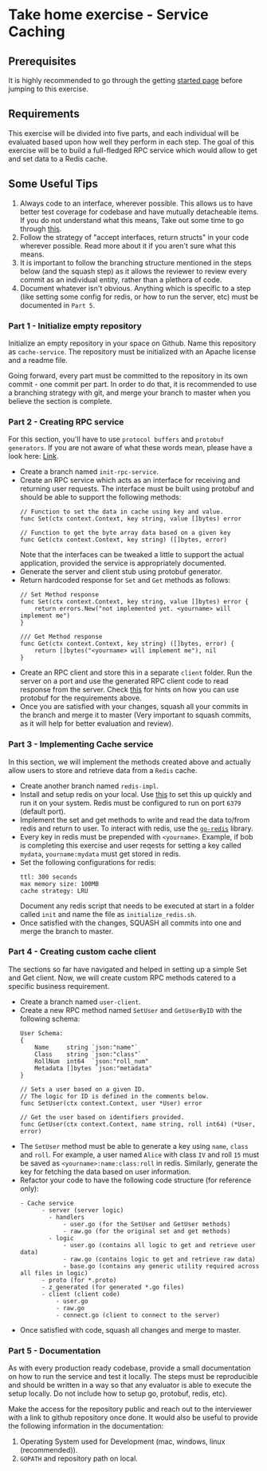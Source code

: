 # Take home exercise - Service Caching

## Prerequisites
It is highly recommended to go through the getting [started page](https://github.com/mage-io/documentation/blob/main/getting-started.md) before jumping to this exercise.

## Requirements
This exercise will be divided into five parts, and each individual will be evaluated based upon how well they perform in each step.
The goal of this exercise will be to build a full-fledged RPC service which would allow to get and set data to a Redis cache.

## Some Useful Tips
1. Always code to an interface, wherever possible. This allows us to have better test coverage for codebase and have mutually detacheable items. If you do not understand what this means, Take out some time to go through [this](https://medium.com/rungo/interfaces-in-go-ab1601159b3a).
2. Follow the strategy of "accept interfaces, return structs" in your code wherever possible. Read more about it if you aren't sure what this means.
3. It is important to follow the branching structure mentioned in the steps below (and the squash step) as it allows the reviewer to review every commit as an individual entity, rather than a plethora of code.
4. Document whatever isn't obvious. Anything which is specific to a step (like setting some config for redis, or how to run the server, etc) must be documented in `Part 5`.


### Part 1 - Initialize empty repository
Initialize an empty repository in your space on Github. Name this repository as `cache-service`. The repository must be initialized with an Apache license and a readme file.

Going forward, every part must be committed to the repository in its own commit - one commit per part. In order to do that, it is recommended to use a branching strategy with git, and merge your branch to master when you believe the section is complete.

### Part 2 - Creating RPC service
For this section, you'll have to use `protocol buffers` and `protobuf generators`. If you are not aware of what these words mean, please have a look here: [Link](https://developers.google.com/protocol-buffers/docs/reference/go-generated).

* Create a branch named `init-rpc-service`.
* Create an RPC service which acts as an interface for receiving and returning user requests. The interface must be built using protobuf and should be able to support the following methods:
    ```
    // Function to set the data in cache using key and value.
    func Set(ctx context.Context, key string, value []bytes) error
    
    // Function to get the byte array data based on a given key
    func Get(ctx context.Context, key string) ([]bytes, error)
    ```
    Note that the interfaces can be tweaked a little to support the actual application, provided the service is appropriately documented.
* Generate the server and client stub using protobuf generator.
* Return hardcoded response for `Set` and `Get` methods as follows:
    ```
    // Set Method response
    func Set(ctx context.Context, key string, value []bytes) error {
        return errors.New("not implemented yet. <yourname> will implement me")
    }
    
    /// Get Method response
    func Get(ctx context.Context, key string) ([]bytes, error) {
        return []bytes("<yourname> will implement me"), nil
    }
    ```
* Create an RPC client and store this in a separate `client` folder. Run the server on a port and use the generated RPC client code to read response from the server.
   Check [this](https://grpc.io/docs/languages/go/basics/) for hints on how you can use protobuf for the requirements above.
* Once you are satisfied with your changes, squash all your commits in the branch and merge it to master (Very important to squash commits, as it will help for better evaluation and review).

### Part 3 - Implementing Cache service
In this section, we will implement the methods created above and actually allow users to store and retrieve data from a `Redis` cache.
* Create another branch named `redis-impl`.
* Install and setup redis on your local. Use [this](https://redis.io/topics/quickstart) to set this up quickly and run it on your system. Redis must be configured to run on port `6379` (default port).
* Implement the set and get methods to write and read the data  to/from redis and return to user. To interact with redis, use the [`go-redis`](https://github.com/go-redis/redis) library.
* Every key in redis must be prepended with `<yourname>`. Example, if bob is completing this exercise and user reqests for setting a key called `mydata`, `yourname:mydata` must get stored in redis.
* Set the following configurations for redis:
    ```
    ttl: 300 seconds
    max memory size: 100MB
    cache strategy: LRU
    ```
    Document any redis script that needs to be executed at start in a folder called `init` and name the file as `initialize_redis.sh`.
* Once satisfied with the changes, SQUASH all commits into one and merge the branch to master.

### Part 4 - Creating custom cache client
The sections so far have navigated and helped in setting up a simple Set and Get client. Now, we will create custom RPC methods catered to a specific business requirement.

* Create a branch named `user-client`.
* Create a new RPC method named `SetUser` and `GetUserByID` with the following schema:
    ```
    User Schema:
    {
        Name     string `json:"name"`
        Class    string `json:"class"`
        RollNum  int64  `json:"roll_num"
        Metadata []bytes `json:"metadata"
    }
    
    // Sets a user based on a given ID.
    // The logic for ID is defined in the comments below.
    func SetUser(ctx context.Context, user *User) error
    
    // Get the user based on identifiers provided.
    func GetUser(ctx context.Context, name string, roll int64) (*User, error)
    ```
* The `SetUser` method must be able to generate a key using `name`, `class` and `roll`. For example, a user named `Alice` with class `IV` and roll `15` must be saved as `<yourname>:name:class:roll` in redis. Similarly, generate the key for fetching the data based on user information.
* Refactor your code to have the following code structure (for reference only):
    ```    
    - Cache service
          - server (server logic)
            - handlers
                - user.go (for the SetUser and GetUser methods)
                - raw.go (for the original set and get methods)
            - logic
                - user.go (contains all logic to get and retrieve user data)
                - raw.go (contains logic to get and retrieve raw data)
                - base.go (contains any generic utility required across all files in logic)
          - proto (for *.proto)
          - z_generated (for generated *.go files)
          - client (client code)
              - user.go
              - raw.go
              - connect.go (client to connect to the server)
    ```
* Once satisfied with code, squash all changes and merge to master.


### Part 5 - Documentation
As with every production ready codebase, provide a small documentation on how to run the service and test it locally. The steps must be reproducible and should be written in a way so that any evaluator is able to execute the setup locally. Do not include how to setup go, protobuf, redis, etc).

Make the access for the repository public and reach out to the interviewer with a link to github repository once done. It would also be useful to provide the following information in the documentation:
1. Operating System used for Development (mac, windows, linux (recommended)).
2. `GOPATH` and repository path on local.
